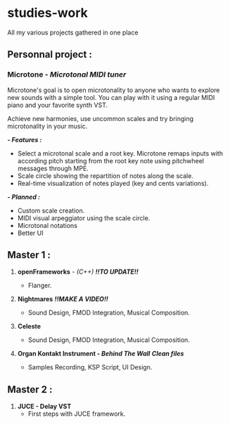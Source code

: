 # studies-work
All my various projects gathered in one place

## Personnal project :
### Microtone - _Microtonal MIDI tuner_
Microtone's goal is to open microtonality to anyone who wants to explore new sounds with a simple tool. You can play with it using a regular MIDI piano and your favorite synth VST.

Achieve new harmonies, use uncommon scales and try bringing microtonality in your music.

***- Features :***
- Select a microtonal scale and a root key. Microtone remaps inputs with according pitch starting from the root key note using pitchwheel messages through MPE.
- Scale circle showing the repartition of notes along the scale.
- Real-time visualization of notes played (key and cents variations).

***- Planned :***
- Custom scale creation.
- MIDI visual arpeggiator using the scale circle.
- Microtonal notations
- Better UI 

## Master 1 : 

1. **openFrameworks** - _(C++)_ 
***!!TO UPDATE!!***
    - Flanger.

1. **Nightmares**
***!!MAKE A VIDEO!!***
    - Sound Design, FMOD Integration, Musical Composition.

4. **Celeste**
    - Sound Design, FMOD Integration, Musical Composition.

5. **Organ Kontakt Instrument - _Behind The Wall_**
***Clean files***
    - Samples Recording, KSP Script, UI Design.

## Master 2 :

1. **JUCE - Delay VST**
    - First steps with JUCE framework.



